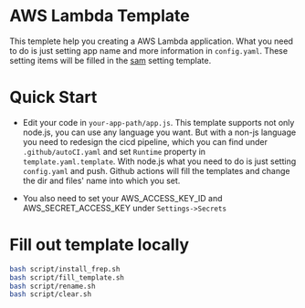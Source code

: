 # AWS Lambda Template

This templete help you creating a AWS Lambda application. What you need to do is just setting app name and more information in `config.yaml`. These setting items will be filled in the [sam](https://aws.amazon.com/serverless/sam/) setting template.

# Quick Start

- Edit your code in `your-app-path/app.js`. This template supports not only node.js, you can use any language you want. But with a non-js language you need to redesign the cicd pipeline, which you can find under `.github/autoCI.yaml` and set `Runtime` property in `template.yaml.template`. With node.js what you need to do is just setting `config.yaml` and push. Github actions will fill the templates and change the dir and files' name into which you set.

- You also need to set your AWS_ACCESS_KEY_ID and AWS_SECRET_ACCESS_KEY under `Settings->Secrets`

# Fill out template locally

```sh
bash script/install_frep.sh
bash script/fill_template.sh
bash script/rename.sh
bash script/clear.sh
```